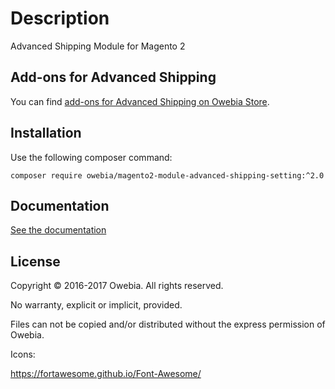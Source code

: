 # Description

Advanced Shipping Module for Magento 2

## Add-ons for Advanced Shipping

You can find [add-ons for Advanced Shipping on Owebia Store](https://en.store.owebia.com/magento2-module-advanced-shipping.html).

## Installation

Use the following composer command:
```shell
composer require owebia/magento2-module-advanced-shipping-setting:^2.0
```

## Documentation

[See the documentation](http://htmlpreview.github.io/?https://github.com/owebia/magento2-module-advanced-shipping-setting/blob/master/view/doc_en_US.html)

## License

Copyright © 2016-2017 Owebia. All rights reserved.

No warranty, explicit or implicit, provided.

Files can not be copied and/or distributed without the express permission of Owebia.


Icons:

https://fortawesome.github.io/Font-Awesome/
